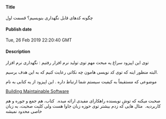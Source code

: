 #### Title
چگونه کدهای قابل نگهداری بنویسیم؟ قسمت اول
#### Publish date
Tue, 26 Feb 2019 22:20:40 GMT
#### Description
<p>توی این اپیزود سراغ یه مبحث مهم توی تولید نرم افزار رفتیم : نگهداری نرم افزار</p>
<p>البته منظور اینه که توی کد نویسی هامون چه نکاتی رعایت کنیم که به این هدف برسیم.</p>
<p>موضوعی که مستقیماً به کیفیت سیستم شما ارتباط داره . این اپیزود از یه کتابی به نام&nbsp;</p>
<p><a href="http://shop.oreilly.com/product/0636920049159.do">Building Maintainable Software</a></p>
<p>صحبت میکنه که توش نویسنده راهکارای مفیدی ارائه میده. &nbsp;کتاب، هم جمع و جوره و هم کاربردیه. &nbsp;مثال هایی که زدم بیشتر توی حوزه زبان جاوا هست ولی کلیت صحبت، به زبان خاصی محدود نمیشه</p>

